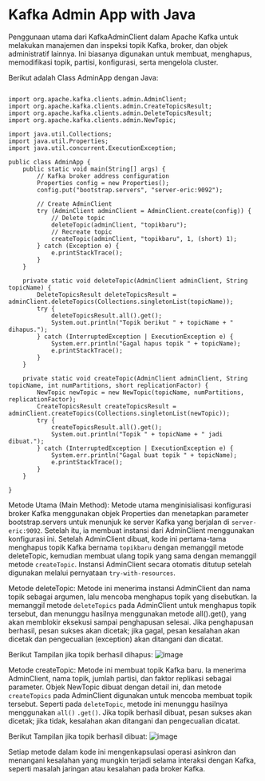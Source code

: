 # Kafka Admin App with Java

Penggunaan utama dari KafkaAdminClient dalam Apache Kafka untuk melakukan manajemen dan inspeksi topik Kafka, broker, dan objek administratif lainnya. Ini biasanya digunakan untuk membuat, menghapus, memodifikasi topik, partisi, konfigurasi, serta mengelola cluster.

Berikut adalah Class AdminApp dengan Java:

```

import org.apache.kafka.clients.admin.AdminClient;
import org.apache.kafka.clients.admin.CreateTopicsResult;
import org.apache.kafka.clients.admin.DeleteTopicsResult;
import org.apache.kafka.clients.admin.NewTopic;

import java.util.Collections;
import java.util.Properties;
import java.util.concurrent.ExecutionException;

public class AdminApp {
    public static void main(String[] args) {
        // Kafka broker address configuration
        Properties config = new Properties();
        config.put("bootstrap.servers", "server-eric:9092");

        // Create AdminClient
        try (AdminClient adminClient = AdminClient.create(config)) {
            // Delete topic
            deleteTopic(adminClient, "topikbaru");
            // Recreate topic
            createTopic(adminClient, "topikbaru", 1, (short) 1);
        } catch (Exception e) {
            e.printStackTrace();
        }
    }

    private static void deleteTopic(AdminClient adminClient, String topicName) {
        DeleteTopicsResult deleteTopicsResult = adminClient.deleteTopics(Collections.singletonList(topicName));
        try {
            deleteTopicsResult.all().get();
            System.out.println("Topik berikut " + topicName + " dihapus.");
        } catch (InterruptedException | ExecutionException e) {
            System.err.println("Gagal hapus topik " + topicName);
            e.printStackTrace();
        }
    }

    private static void createTopic(AdminClient adminClient, String topicName, int numPartitions, short replicationFactor) {
        NewTopic newTopic = new NewTopic(topicName, numPartitions, replicationFactor);
        CreateTopicsResult createTopicsResult = adminClient.createTopics(Collections.singletonList(newTopic));
        try {
            createTopicsResult.all().get();
            System.out.println("Topik " + topicName + " jadi dibuat.");
        } catch (InterruptedException | ExecutionException e) {
            System.err.println("Gagal buat topik " + topicName);
            e.printStackTrace();
        }
    }

}
```

Metode Utama (Main Method): Metode utama menginisialisasi konfigurasi broker Kafka menggunakan objek Properties dan menetapkan parameter bootstrap.servers untuk menunjuk ke server Kafka yang berjalan di ```server-eric:9092```. Setelah itu, ia membuat instansi dari AdminClient menggunakan konfigurasi ini. Setelah AdminClient dibuat, kode ini pertama-tama menghapus topik Kafka bernama ```topikbaru``` dengan memanggil metode deleteTopic, kemudian membuat ulang topik yang sama dengan memanggil metode ```createTopic```. Instansi AdminClient secara otomatis ditutup setelah digunakan melalui pernyataan ```try-with-resources```.

Metode deleteTopic: Metode ini menerima instansi AdminClient dan nama topik sebagai argumen, lalu mencoba menghapus topik yang disebutkan. Ia memanggil metode ```deleteTopics``` pada AdminClient untuk menghapus topik tersebut, dan menunggu hasilnya menggunakan metode all().get(), yang akan memblokir eksekusi sampai penghapusan selesai. Jika penghapusan berhasil, pesan sukses akan dicetak; jika gagal, pesan kesalahan akan dicetak dan pengecualian (exception) akan ditangani dan dicatat.

Berikut Tampilan jika topik berhasil dihapus:
![image](https://github.com/user-attachments/assets/aaaac6ff-92f9-4169-9851-bc77df7e62b7)

Metode createTopic: Metode ini membuat topik Kafka baru. Ia menerima AdminClient, nama topik, jumlah partisi, dan faktor replikasi sebagai parameter. Objek NewTopic dibuat dengan detail ini, dan metode ```createTopics``` pada AdminClient digunakan untuk mencoba membuat topik tersebut. Seperti pada ```deleteTopic```, metode ini menunggu hasilnya menggunakan ```all()``` ```.get()```. Jika topik berhasil dibuat, pesan sukses akan dicetak; jika tidak, kesalahan akan ditangani dan pengecualian dicatat.

Berikut Tampilan jika topik berhasil dibuat:
![image](https://github.com/user-attachments/assets/e68921bc-c190-4321-b237-84cbe1de587d)


Setiap metode dalam kode ini mengenkapsulasi operasi asinkron dan menangani kesalahan yang mungkin terjadi selama interaksi dengan Kafka, seperti masalah jaringan atau kesalahan pada broker Kafka.

